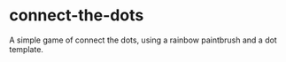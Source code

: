 # connect-the-dots
A simple game of connect the dots, using a rainbow paintbrush and a dot template.
